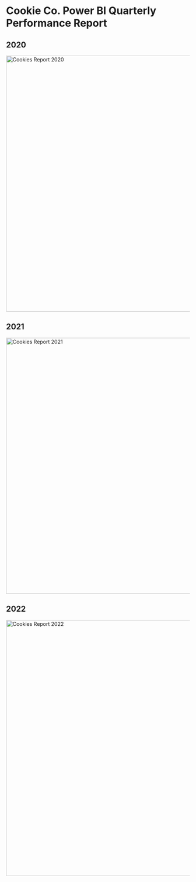 # Cookie Co. Power BI Quarterly Performance Report

## 2020
<img width="700" alt="Cookies Report 2020" src="https://github.com/mannythecreator/cookie-co/assets/60325078/b26e2b2e-ed2c-4318-bc67-70aa198b57ff">

## 2021
<img width="700" alt="Cookies Report 2021" src="https://github.com/mannythecreator/cookie-co/assets/60325078/07be716a-da29-484b-999a-44a61ae41880">

## 2022
<img width="700" alt="Cookies Report 2022" src="https://github.com/mannythecreator/cookie-co/assets/60325078/6f558b1c-93b1-4a28-8b33-252431159751">


